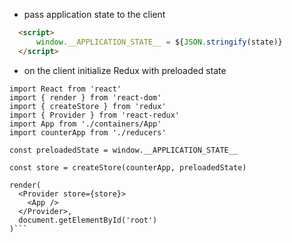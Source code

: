 *   pass application state to the client

```html
  <script>
      window.__APPLICATION_STATE__ = ${JSON.stringify(state)}
  </script>
```

*   on the client initialize Redux with preloaded state

```
import React from 'react'
import { render } from 'react-dom'
import { createStore } from 'redux'
import { Provider } from 'react-redux'
import App from './containers/App'
import counterApp from './reducers'

const preloadedState = window.__APPLICATION_STATE__

const store = createStore(counterApp, preloadedState)

render(
  <Provider store={store}>
    <App />
  </Provider>,
  document.getElementById('root')
)```

